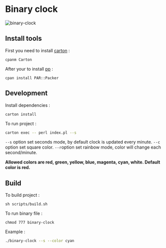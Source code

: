 # Binary clock

![binary-clock](https://i.postimg.cc/FRSRjK87/Capture-d-e-cran-2020-10-06-a-23-51-01.png)

## Install tools

First you need to install [carton](https://metacpan.org/pod/Carton) : 

    cpanm Carton

After your to install [pp](https://metacpan.org/pod/pp) : 

    cpan install PAR::Packer

## Development

Install dependencies : 

    carton install

To run project : 

~~~bash
carton exec -- perl index.pl --s 
~~~

`--s` option set seconds mode, by default clock is updated every minute.
`--c` option set square color.
`--r`option set rainbow mode, color will change each second/minute.

**Allowed colors are red, green, yellow, blue, magenta, cyan, white. Default color is red.**


## Build

To build project : 

    sh scripts/build.sh

To run binary file : 

    chmod 777 binary-clock

Example : 

~~~bash
./binary-clock --s --color cyan
~~~